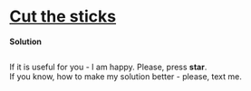 # [Cut the sticks](https://www.hackerrank.com/challenges/cut-the-sticks/problem)

**Solution**
<br>
```python
```

If it is useful for you - I am happy. Please, press **star**.
<br>
If you know, how to make my solution better - please, text me.
